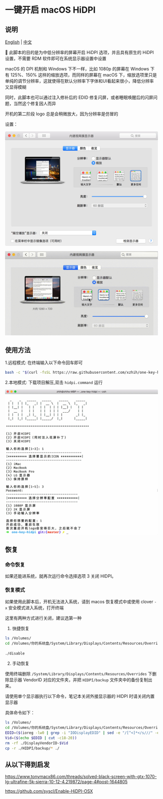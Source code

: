 # 一键开启 macOS HiDPI

## 说明

[English](README.md) | [中文](README-zh.md)

 此脚本的目的是为中低分辨率的屏幕开启 HiDPI 选项，并且具有原生的 HiDPI 设置，不需要 RDM 软件即可在系统显示器设置中设置

macOS 的 DPI 机制和 Windows 下不一样，比如 1080p 的屏幕在 Windows 下有 125%、150% 这样的缩放选项，而同样的屏幕在 macOS 下，缩放选项里只是单纯的调节分辨率，这就使得在默认分辨率下字体和UI看起来很小，降低分辨率又显得模糊

同时，此脚本也可以通过注入修补后的 EDID 修复闪屏，或者睡眠唤醒后的闪屏问题，当然这个修复因人而异

开机的第二阶段 logo 总是会稍微放大，因为分辨率是仿冒的

设置：

![设置](./img/preferences.jpg)

![设置](./img/hidpi.gif)

## 使用方法

1.远程模式: 在终端输入以下命令回车即可

```bash
bash -c "$(curl -fsSL https://raw.githubusercontent.com/xzhih/one-key-hidpi/master/hidpi.sh)"
```

2.本地模式: 下载项目解压,双击 `hidpi.command` 运行

![运行](./img/run-zh.jpg)

## 恢复

### 命令恢复

如果还能进系统，就再次运行命令选择选项 3 关闭 HIDPI。

### 恢复模式

如果使用此脚本后，开机无法进入系统，请到 macos 恢复模式中或使用 clover `-x` 安全模式进入系统，打开终端

这里有两种方式进行关闭，建议选第一种

1. 快捷恢复
    
```bash
ls /Volumes/
cd /Volumes/你的系统盘/System/Library/Displays/Contents/Resources/Overrides/HIDPI

./disable
```

2. 手动恢复

使用终端删除 `/System/Library/Displays/Contents/Resources/Overrides` 下删除显示器 VendorID 对应的文件夹，并把 `HIDPI/backup` 文件夹中的备份复制出来。

请使用单个显示器执行以下命令，笔记本关闭外接显示器的 HIDPI 时请关闭内置显示器

具体命令如下：

```bash
ls /Volumes/
cd /Volumes/你的系统盘/System/Library/Displays/Contents/Resources/Overrides
EDID=($(ioreg -lw0 | grep -i "IODisplayEDID" | sed -e "/[^<]*</s///" -e "s/\>//"))
Vid=($(echo $EDID | cut -c18-20))
rm -rf ./DisplayVendorID-$Vid
cp -r ./HIDPI/backup/* ./
```

## 从以下得到启发

https://www.tonymacx86.com/threads/solved-black-screen-with-gtx-1070-lg-ultrafine-5k-sierra-10-12-4.219872/page-4#post-1644805

https://github.com/syscl/Enable-HiDPI-OSX

